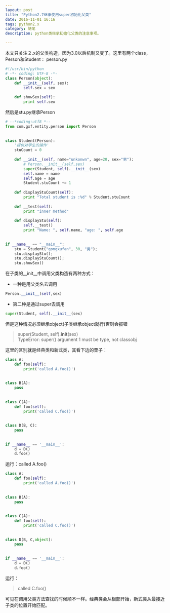 ```yaml
---
layout: post
title: "Python2.7继承使用super初始化父类"
date: 2016-11-01 16:16
tags: python2.x
category: 随笔
description: python类继承初始化父类的注意事项。

---
```

本文只关注２.x的父类构造，因为3.0以后机制又变了。这里有两个class，Person和Student：
person.py
```python
#!/usr/bin/python  
# -*- coding: UTF-8 -*-  
class Person(object):  
    def __init__(self, sex):  
        self.sex = sex  
  
    def showSex(self):  
        print self.sex  
```
然后是stu.py继承Person
```python
# --*coding:utf8 *--  
from com.gxf.entity.person import Person  
  
  
class Student(Person):  
    '提供对学生的操作'  
    stuCount = 0  
  
    def __init__(self, name="unkonwn", age=20, sex="男"):  
        # Person.__init__(self,sex)  
        super(Student, self).__init__(sex)  
        self.name = name  
        self.age = age  
        Student.stuCount += 1  
  
    def displayStuCount(self):  
        print "Total student is :%d" % Student.stuCount  
  
    def __test(self):  
        print "inner method"  
  
    def displayStu(self):  
        self.__test()  
        print "Name: ", self.name, "age: ", self.age  
  
  
if __name__ == "__main__":  
    stu = Student("gongxufan", 30, "男");  
    stu.displayStu();  
    stu.displayStuCount();  
    stu.showSex()  
```
在子类的__init__中调用父类构造有两种方式：

- 一种是用父类名去调用
```python
Person.__init__(self,sex)  
```
- 第二种是通过super去调用
```python
super(Student, self).__init__(sex)

```
但是这种情况必须继承object(子类继承object就行)否则会报错
>super(Student, self).__init__(sex)  
 TypeError: super() argument 1 must be type, not classobj
  

这里的区别就是经典类和新式类，其看下边的栗子：
```python
class A:  
    def foo(self):  
        print('called A.foo()')  
  
  
class B(A):  
    pass  
  
  
class C(A):  
    def foo(self):  
        print('called C.foo()')  
  
  
class D(B, C):  
    pass  
  
  
if __name__ == '__main__':  
    d = D()  
    d.foo()  

```
运行：called A.foo()
```python
class A:  
    def foo(self):  
        print('called A.foo()')  
  
  
class B(A):  
    pass  
  
  
class C(A):  
    def foo(self):  
        print('called C.foo()')  
  
  
class D(B, C,object):  
    pass  
  
  
if __name__ == '__main__':  
    d = D()  
    d.foo() 
```
运行：
>called C.foo()

可见在调用父类方法查找的时候顺不一样。经典类会从根部开始，新式类从最接近子类的位置开始匹配。
